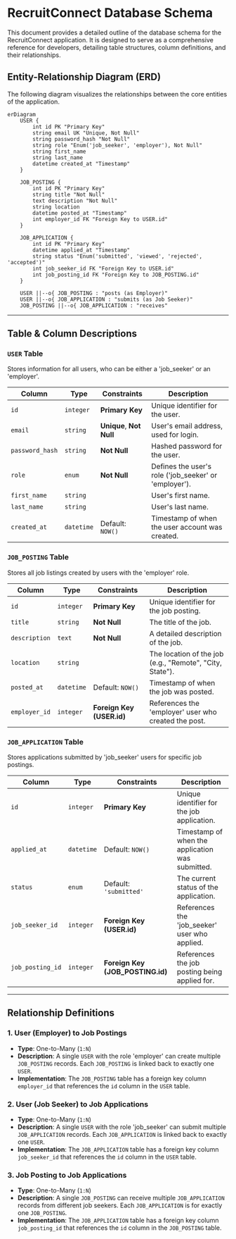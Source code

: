 # RecruitConnect Database Schema

This document provides a detailed outline of the database schema for the RecruitConnect application. It is designed to serve as a comprehensive reference for developers, detailing table structures, column definitions, and their relationships.

## Entity-Relationship Diagram (ERD)

The following diagram visualizes the relationships between the core entities of the application.

```mermaid
erDiagram
    USER {
        int id PK "Primary Key"
        string email UK "Unique, Not Null"
        string password_hash "Not Null"
        string role "Enum('job_seeker', 'employer'), Not Null"
        string first_name
        string last_name
        datetime created_at "Timestamp"
    }

    JOB_POSTING {
        int id PK "Primary Key"
        string title "Not Null"
        text description "Not Null"
        string location
        datetime posted_at "Timestamp"
        int employer_id FK "Foreign Key to USER.id"
    }

    JOB_APPLICATION {
        int id PK "Primary Key"
        datetime applied_at "Timestamp"
        string status "Enum('submitted', 'viewed', 'rejected', 'accepted')"
        int job_seeker_id FK "Foreign Key to USER.id"
        int job_posting_id FK "Foreign Key to JOB_POSTING.id"
    }

    USER ||--o{ JOB_POSTING : "posts (as Employer)"
    USER ||--o{ JOB_APPLICATION : "submits (as Job Seeker)"
    JOB_POSTING ||--o{ JOB_APPLICATION : "receives"
```

---

## Table & Column Descriptions

### `USER` Table
Stores information for all users, who can be either a 'job_seeker' or an 'employer'.

| Column          | Type      | Constraints              | Description                                      |
|-----------------|-----------|--------------------------|--------------------------------------------------|
| `id`            | `integer` | **Primary Key**          | Unique identifier for the user.                  |
| `email`         | `string`  | **Unique**, **Not Null** | User's email address, used for login.            |
| `password_hash` | `string`  | **Not Null**             | Hashed password for the user.                    |
| `role`          | `enum`    | **Not Null**             | Defines the user's role ('job_seeker' or 'employer'). |
| `first_name`    | `string`  |                          | User's first name.                               |
| `last_name`     | `string`  |                          | User's last name.                                |
| `created_at`    | `datetime`| Default: `NOW()`         | Timestamp of when the user account was created.  |

### `JOB_POSTING` Table
Stores all job listings created by users with the 'employer' role.

| Column        | Type      | Constraints              | Description                                      |
|---------------|-----------|--------------------------|--------------------------------------------------|
| `id`          | `integer` | **Primary Key**          | Unique identifier for the job posting.           |
| `title`       | `string`  | **Not Null**             | The title of the job.                            |
| `description` | `text`    | **Not Null**             | A detailed description of the job.               |
| `location`    | `string`  |                          | The location of the job (e.g., "Remote", "City, State"). |
| `posted_at`   | `datetime`| Default: `NOW()`         | Timestamp of when the job was posted.            |
| `employer_id` | `integer` | **Foreign Key (USER.id)**| References the 'employer' user who created the post. |

### `JOB_APPLICATION` Table
Stores applications submitted by 'job_seeker' users for specific job postings.

| Column           | Type      | Constraints                          | Description                                      |
|------------------|-----------|--------------------------------------|--------------------------------------------------|
| `id`             | `integer` | **Primary Key**                      | Unique identifier for the job application.       |
| `applied_at`     | `datetime`| Default: `NOW()`                     | Timestamp of when the application was submitted. |
| `status`         | `enum`    | Default: `'submitted'`               | The current status of the application.           |
| `job_seeker_id`  | `integer` | **Foreign Key (USER.id)**            | References the 'job_seeker' user who applied.    |
| `job_posting_id` | `integer` | **Foreign Key (JOB_POSTING.id)**     | References the job posting being applied for.    |

---

## Relationship Definitions

### 1. User (Employer) to Job Postings
-   **Type**: One-to-Many (`1:N`)
-   **Description**: A single `USER` with the role 'employer' can create multiple `JOB_POSTING` records. Each `JOB_POSTING` is linked back to exactly one `USER`.
-   **Implementation**: The `JOB_POSTING` table has a foreign key column `employer_id` that references the `id` column in the `USER` table.

### 2. User (Job Seeker) to Job Applications
-   **Type**: One-to-Many (`1:N`)
-   **Description**: A single `USER` with the role 'job_seeker' can submit multiple `JOB_APPLICATION` records. Each `JOB_APPLICATION` is linked back to exactly one `USER`.
-   **Implementation**: The `JOB_APPLICATION` table has a foreign key column `job_seeker_id` that references the `id` column in the `USER` table.

### 3. Job Posting to Job Applications
-   **Type**: One-to-Many (`1:N`)
-   **Description**: A single `JOB_POSTING` can receive multiple `JOB_APPLICATION` records from different job seekers. Each `JOB_APPLICATION` is for exactly one `JOB_POSTING`.
-   **Implementation**: The `JOB_APPLICATION` table has a foreign key column `job_posting_id` that references the `id` column in the `JOB_POSTING` table.